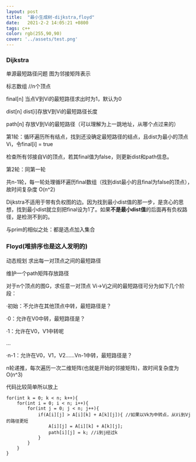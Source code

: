 ```yaml
---
layout: post
title:  "最小生成树-dijkstra,floyd"
date:   2021-2-2 14:05:21 +0800
tags: c++
color: rgb(255,90,90)
cover: '../assets/test.png'
---
```


### Dijkstra  
单源最短路径问题  图为邻接矩阵表示

标志数组 //n个顶点

final[n] 当点V到Vi的最短路径求出时为1，默认为0

dist[n]  dist[i]存放V到Vi的最短路径长度

path[n]  存放V到Vi的最短路径（可以理解为上一跳地址，从哪个点过来的）

第1轮：循环遍历所有结点，找到还没确定最短路径的结点，且dist为最小的顶点Vi，令final[i] = true

检查所有邻接自Vi的顶点，若其final值为false，则更新dist和path信息。

第2轮：同第一轮

共n-1轮，每一轮处理循环遍历final数组（找到dist最小的且final为false的顶点），故时间复杂度 O(n^2)

Dijkstra不适用于带有负权图的边。因为找到最小dist值的那一步，是贪心的思想，找到最小dist就立刻把final设为1了。如果<b>不是最小dist值</b>的后面再有负权路径，是检测不到的。

与prim的相似之处：都是选点加入集合

### Floyd(堆排序也是这人发明的)

动态规划   求出每一对顶点之间的最短路径

维护一个path矩阵存放路径

对于n个顶点的图G，求任意一对顶点 Vi->Vj之间的最短路径可分为如下几个阶段：

·初始：不允许在其他顶点中转，最短路径是？

·0：允许在V0中转，最短路径是？ 

·1：允许在V0，V1中转呢

…

·n-1：允许在V0，V1，V2……Vn-1中转，最短路径是？

n轮递推，每次遍历一次二维矩阵(也就是开始的邻接矩阵)，故时间复杂度为O(n^3)

代码比较简单所以放上

```
for(int k = 0; k < n; k++){
    for(int i = 0; i < n; i++){
        for(int j = 0; j < n; j++){
            if(A[i][j] > A[i][k] + A[k][j]){ //如果以Vk为中转点，从Vi到Vj的路径更短
                A[i][j] = A[i][k] + A[k][j];
                path[i][j] = k; //i到j经过k
            }
        }
    }
}
```
